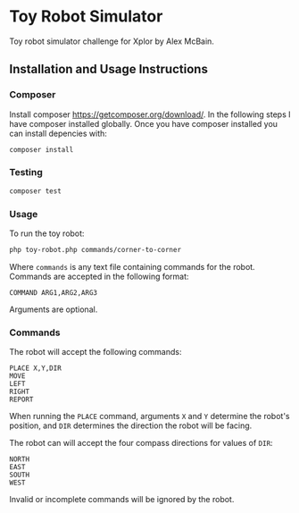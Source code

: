 Toy Robot Simulator
===================

Toy robot simulator challenge for Xplor by Alex McBain.

Installation and Usage Instructions
-----------

### Composer

Install composer https://getcomposer.org/download/. In the following steps I have composer installed globally. Once you have composer installed you can install depencies with:

``` bash
composer install
```

### Testing

``` bash
composer test
```

### Usage

To run the toy robot:

``` bash
php toy-robot.php commands/corner-to-corner
```

Where `commands` is any text file containing commands for the robot. Commands are accepted in the following format:

```
COMMAND ARG1,ARG2,ARG3
```

Arguments are optional.

### Commands

The robot will accept the following commands:

```
PLACE X,Y,DIR
MOVE
LEFT
RIGHT
REPORT
```

When running the `PLACE` command, arguments `X` and `Y` determine the robot's position, and `DIR` determines the direction the robot will be facing.

The robot can will accept the four compass directions for values of `DIR`:

```
NORTH
EAST
SOUTH
WEST
```

Invalid or incomplete commands will be ignored by the robot.
